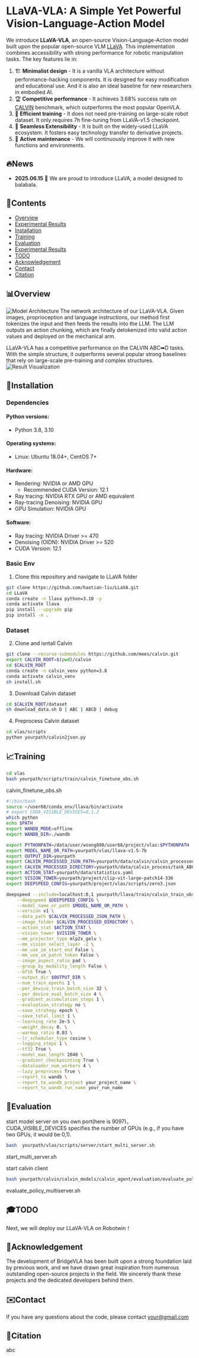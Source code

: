 # LLaVA-VLA: A Simple Yet Powerful Vision-Language-Action Model

We introduce **LLaVA-VLA**, an open-source Vision-Language-Action model built upon the popular open-source VLM [LLaVA](https://github.com/haotian-liu/LLaVA). This implementation combines accessibility with strong performance for robotic manipulation tasks. The key features lie in:

1. 🏗️ **Minimalist design** - It is a vanilla VLA architecture without performance-hacking components. It is designed for easy modification and educational use. And it is also an ideal baseline for new researchers in embodied AI.
2. 🏆 **Competitive performance** - It achieves 3.68% success rate on [CALVIN](https://github.com/mees/calvin) benchmark, which outperforms the most popular OpenVLA.
3. 💸 **Efficient training** - It does not need pre-training on large-scale robot dataset. It only requires 7h fine-tuning from LLaVA-v1.5 checkpoint.
4. 🔌 **Seamless Extensibility** - It is built on the widely-used LLaVA ecosystem. It fosters easy technology transfer to derivative projects.
5. 🔄 **Active maintenance** - We will continuously improve it with new functions and environments.


## 🔥News

- **2025.06.15** 🌟 We are proud to introduce LLaVA, a model designed to balabala.

## 📌Contents
- [Overview](#model-overview)
- [Experimental Results](#Experimental-Results)
- [Installation](#installation)
- [Training](#training)
- [Evaluation](#evaluation)
- [Experimental Results](#experimental-results)
- [TODO](#todo)
- [Acknowledgement](#acknowledgement)
- [Contact](#contact)
- [Citation](#citation)

## 📊Overview
<a id="model-overview"></a>
![Model Architecture](./images/LLaVA_pipline.png)
The network architecture of our LLaVA-VLA. Given images, proprioception and language instructions, our method first tokenizes the input and then feeds the results into the LLM. The LLM outputs an action chunking, which are finally detokenized into valid action values and deployed on the mechanical arm.

<a id="experimental-results"></a>
LLaVA-VLA has a competitive performance on the CALVIN ABC➡D tasks. With the simple structure, it outperforms several popular strong baselines that rely on large-scale pre-training and complex structures.
![Result Visualization](./images/exp.png)


## 💾Installation
<a id="installation"></a>

### Dependencies

#### Python versions:
- Python 3.8, 3.10

#### Operating systems:
- Linux: Ubuntu 18.04+, CentOS 7+

#### Hardware:
- Rendering: NVIDIA or AMD GPU
  - Recommended CUDA Version: 12.1
- Ray tracing: NVIDIA RTX GPU or AMD equivalent
- Ray-tracing Denoising: NVIDIA GPU
- GPU Simulation: NVIDIA GPU

#### Software:
- Ray tracing: NVIDIA Driver >= 470
- Denoising (OIDN): NVIDIA Driver >= 520
- CUDA Version: 12.1

### Basic Env
1. Clone this repository and navigate to LLaVA folder
```bash
git clone https://github.com/haotian-liu/LLaVA.git
cd LLaVA
conda create -n llava python=3.10 -y
conda activate llava
pip install --upgrade pip  
pip install -e .
```
### Dataset
2. Clone and isntall Calvin
```bash
git clone --recurse-submodules https://github.com/mees/calvin.git
export CALVIN_ROOT=$(pwd)/calvin
cd $CALVIN_ROOT
conda create -n calvin_venv python=3.8  
conda activate calvin_venv
sh install.sh
```

3. Download Calvin  dataset
```bash
cd $CALVIN_ROOT/dataset
sh download_data.sh D | ABC | ABCD | debug
```
4. Preprocess Calvin dataset
```bash
cd vlas/scripts
python yourpath/calvin2json.py
```

## 📈Training
<a id="training"></a>
```bash
cd vlas
bash yourpath/scripts/train/calvin_finetune_obs.sh
```
calvin_finetune_obs.sh
```bash
#!/bin/bash
source ~/user68/conda_env/llava/bin/activate 
# export CUDA_VISIBLE_DEVICES=0,1,2
which python
echo $PATH
export WANDB_MODE=offline
export WANDB_DIR=./wandb

export PYTHONPATH=/data/user/wsong890/user68/project/vlas:$PYTHONPATH
export MODEL_NAME_OR_PATH=yourpath/vlas/llava-v1.5-7b
export OUTPUT_DIR=yourpath
export CALVIN_PROCESSED_JSON_PATH=yourpath/data/calvin/calvin_processed_json
export CALVIN_PROCESSED_DIRECTORY=yourpath/data/calvin_process/task_ABCD_D/vla_processed_r5
export ACTION_STAT=yourpath/data/statistics.yaml
export VISION_TOWER=yourpath/project/clip-vit-large-patch14-336
export DEEPSPEED_CONFIG=yourpath/project/vlas/scripts/zero3.json

deepspeed --include=localhost:0,1 yourpath/llava/train/calvin_train_obs.py \
    --deepspeed $DEEPSPEED_CONFIG \
    --model_name_or_path $MODEL_NAME_OR_PATH \
    --version v1 \
    --data_path $CALVIN_PROCESSED_JSON_PATH \
    --image_folder $CALVIN_PROCESSED_DIRECTORY \
    --action_stat $ACTION_STAT \
    --vision_tower $VISION_TOWER \
    --mm_projector_type mlp2x_gelu \
    --mm_vision_select_layer -2 \
    --mm_use_im_start_end False \
    --mm_use_im_patch_token False \
    --image_aspect_ratio pad \
    --group_by_modality_length False \
    --bf16 True \
    --output_dir $OUTPUT_DIR \
    --num_train_epochs 1 \
    --per_device_train_batch_size 32 \
    --per_device_eval_batch_size 4 \
    --gradient_accumulation_steps 1 \
    --evaluation_strategy no \
    --save_strategy epoch \
    --save_total_limit 1 \
    --learning_rate 2e-5 \
    --weight_decay 0. \
    --warmup_ratio 0.03 \
    --lr_scheduler_type cosine \
    --logging_steps 1 \
    --tf32 True \
    --model_max_length 2048 \
    --gradient_checkpointing True \
    --dataloader_num_workers 4 \
    --lazy_preprocess True \
    --report_to wandb \
    --report_to_wandb_project your_project_name \
    --report_to_wandb_run_name your_run_name
```

## 🔬Evaluation
<a id="evaluation"></a>
start model server on you own port(here is 9097)，
CUDA_VISIBLE_DEVICES specifies the number of GPUs (e.g., if you have two GPUs, it would be 0,1).
```bash
bash  yourpath/vlas/scripts/server/start_multi_server.sh
```

start_multi_server.sh

start calvin client
```bash
bash yourpath/calvin/calvin_models/calvin_agent/evaluation/evaluate_policy_multiserver.sh

```
evaluate_policy_multiserver.sh

## 🎓TODO
<a id="todo"></a>
Next, we will deploy our LLaVA-VLA on Robotwin！

## 🙏Acknowledgement
<a id="acknowledgement"></a>
The development of BridgeVLA has been built upon a strong foundation laid by previous work, and we have drawn great inspiration from numerous outstanding open-source projects in the field. We sincerely thank these projects and the dedicated developers behind them.

## ✉️Contact
<a id="contact"></a>
If you have any questions about the code, please contact your@gmail.com

## 📑Citation
<a id="citation"></a>
abc

